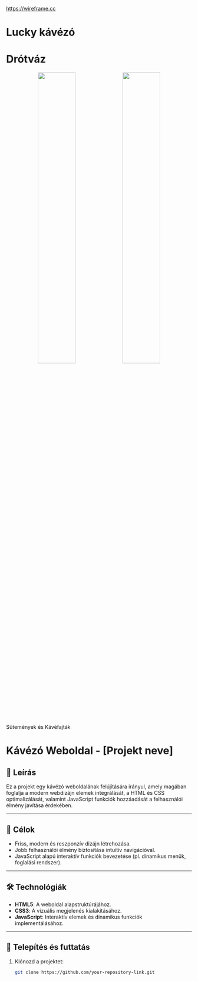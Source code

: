 https://wireframe.cc
# Lucky kávézó #


# Drótváz #

<p align="center">
  <img src="image1_url" alt="" width="45%">
  <img src="image2_url" alt="" width="45%">
</p>



Sütemények és Kávéfajták

# Kávézó Weboldal - [Projekt neve]

## 📖 Leírás
Ez a projekt egy kávézó weboldalának felújítására irányul, amely magában foglalja a modern webdizájn elemek integrálását, a HTML és CSS optimalizálását, valamint JavaScript funkciók hozzáadását a felhasználói élmény javítása érdekében.

---

## 🚀 Célok
- Friss, modern és reszponzív dizájn létrehozása.
- Jobb felhasználói élmény biztosítása intuitív navigációval.
- JavaScript alapú interaktív funkciók bevezetése (pl. dinamikus menük, foglalási rendszer).

---

## 🛠️ Technológiák
- **HTML5**: A weboldal alapstruktúrájához.
- **CSS3**: A vizuális megjelenés kialakításához.
- **JavaScript**: Interaktív elemek és dinamikus funkciók implementálásához.

---

## 🔧 Telepítés és futtatás
1. Klónozd a projektet:
   ```bash
   git clone https://github.com/your-repository-link.git

